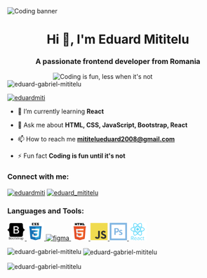 <img style="display: block;" alt="Coding banner" src="https://kinsta.com/wp-content/uploads/2021/07/how-to-become-a-web-developer.jpg">
<h1 align="center">Hi 👋, I'm Eduard Mititelu</h1>
<h3 align="center">A passionate frontend developer from Romania</h3>
<img align="right" alt="Coding is fun, less when it's not" width="400" src="https://camo.githubusercontent.com/c1dcb74cc1c1835b1d716f5051499a2814c683c806b15f04b0eba492863703e9/68747470733a2f2f63646e2e6472696262626c652e636f6d2f75736572732f3733303730332f73637265656e73686f74732f363538313234332f6176656e746f2e676966">

<p align="left"> <img src="https://komarev.com/ghpvc/?username=eduard-gabriel-mititelu&label=Profile%20views&color=0e75b6&style=flat" alt="eduard-gabriel-mititelu" /> </p>

<p align="left"> <a href="https://twitter.com/eduardmiti" target="blank"><img src="https://img.shields.io/twitter/follow/eduardmiti?logo=twitter&style=for-the-badge" alt="eduardmiti" /></a> </p>

- 🌱 I’m currently learning **React**

- 💬 Ask me about **HTML, CSS, JavaScript, Bootstrap, React**

- 📫 How to reach me **mititelueduard2008@gmail.com**

- ⚡ Fun fact **Coding is fun until it's not**

<h3 align="left">Connect with me:</h3>
<p align="left">
<a href="https://twitter.com/eduardmiti" target="blank"><img align="center" src="https://raw.githubusercontent.com/rahuldkjain/github-profile-readme-generator/master/src/images/icons/Social/twitter.svg" alt="eduardmiti" height="30" width="40" /></a>
<a href="https://linkedin.com/in/eduard_mititelu" target="blank"><img align="center" src="https://raw.githubusercontent.com/rahuldkjain/github-profile-readme-generator/master/src/images/icons/Social/linked-in-alt.svg" alt="eduard_mititelu" height="30" width="40" /></a>
</p>

<h3 align="left">Languages and Tools:</h3>
<p align="left"> <a href="https://getbootstrap.com" target="_blank" rel="noreferrer"> <img src="https://raw.githubusercontent.com/devicons/devicon/master/icons/bootstrap/bootstrap-plain-wordmark.svg" alt="bootstrap" width="40" height="40"/> </a> <a href="https://www.w3schools.com/css/" target="_blank" rel="noreferrer"> <img src="https://raw.githubusercontent.com/devicons/devicon/master/icons/css3/css3-original-wordmark.svg" alt="css3" width="40" height="40"/> </a> <a href="https://www.figma.com/" target="_blank" rel="noreferrer"> <img src="https://www.vectorlogo.zone/logos/figma/figma-icon.svg" alt="figma" width="40" height="40"/> </a> <a href="https://www.w3.org/html/" target="_blank" rel="noreferrer"> <img src="https://raw.githubusercontent.com/devicons/devicon/master/icons/html5/html5-original-wordmark.svg" alt="html5" width="40" height="40"/> </a> <a href="https://developer.mozilla.org/en-US/docs/Web/JavaScript" target="_blank" rel="noreferrer"> <img src="https://raw.githubusercontent.com/devicons/devicon/master/icons/javascript/javascript-original.svg" alt="javascript" width="40" height="40"/> </a> <a href="https://www.photoshop.com/en" target="_blank" rel="noreferrer"> <img src="https://raw.githubusercontent.com/devicons/devicon/master/icons/photoshop/photoshop-line.svg" alt="photoshop" width="40" height="40"/> </a> <a href="https://reactjs.org/" target="_blank" rel="noreferrer"> <img src="https://raw.githubusercontent.com/devicons/devicon/master/icons/react/react-original-wordmark.svg" alt="react" width="40" height="40"/> </a> </p>

<p><img align="left" src="https://github-readme-stats.vercel.app/api/top-langs?username=eduard-gabriel-mititelu&show_icons=true&locale=en&layout=compact" alt="eduard-gabriel-mititelu" /></p>

<p>&nbsp;<img align="center" src="https://github-readme-stats.vercel.app/api?username=eduard-gabriel-mititelu&show_icons=true&locale=en" alt="eduard-gabriel-mititelu" /></p>

<p><img align="center" src="https://github-readme-streak-stats.herokuapp.com/?user=eduard-gabriel-mititelu&" alt="eduard-gabriel-mititelu" /></p>
